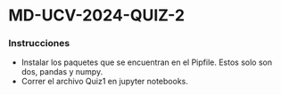 # MD-UCV-2024-QUIZ-2

### Instrucciones

- Instalar los paquetes que se encuentran en el Pipfile. Estos solo son dos, pandas y numpy.
- Correr el archivo Quiz1 en jupyter notebooks.
